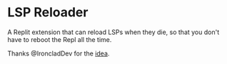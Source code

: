 # LSP Reloader

A Replit extension that can reload LSPs when they die, so that you don't have to reboot the Repl all the time.

Thanks @IroncladDev for the [idea](https://ask.replit.com/t/there-needs-to-be-a-way-to-reload-the-lsp/78094?u=luisafk).
